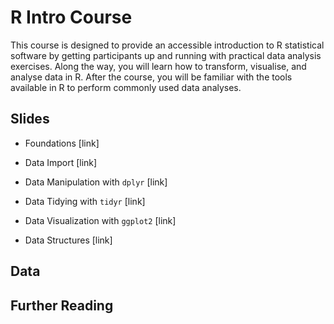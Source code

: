 # R Intro Course

This course is designed to provide an accessible introduction to R statistical
software by getting participants up and running with practical data analysis
exercises. Along the way, you will learn how to transform, visualise, and
analyse data in R. After the course, you will be familiar with the tools
available in R to perform commonly used data analyses.


## Slides

* Foundations [link]

* Data Import [link]

* Data Manipulation with `dplyr` [link]

* Data Tidying with `tidyr` [link]

* Data Visualization with `ggplot2` [link]

* Data Structures [link]

## Data


## Further Reading



